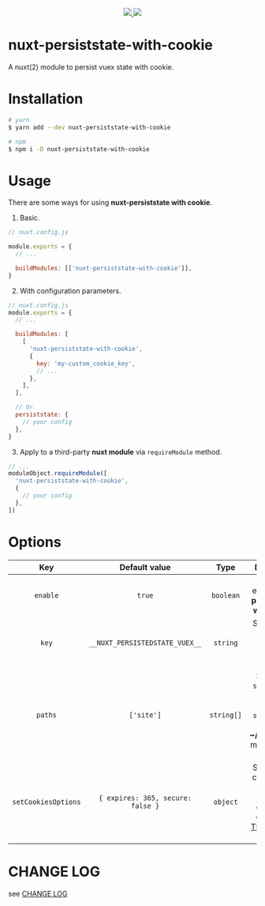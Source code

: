 
<p align="center">
  <a href="https://www.npmjs.org/package/nuxt-persiststate-with-cookie">
    <img src="https://img.shields.io/npm/v/nuxt-persiststate-with-cookie.svg">
  </a>
  <a href="https://npmcharts.com/compare/nuxt-persiststate-with-cookie?minimal=true">
    <img src="https://img.shields.io/npm/dm/nuxt-persiststate-with-cookie.svg">
  </a>
  <br>
</p>


# nuxt-persiststate-with-cookie

A nuxt(2) module to persist vuex state with cookie.

# Installation

```bash
# yarn
$ yarn add --dev nuxt-persiststate-with-cookie

# npm
$ npm i -D nuxt-persiststate-with-cookie
```

# Usage

There are some ways for using **nuxt-persiststate with cookie**.

1. Basic.

```js
// nuxt.config.js

module.exports = {
  // ...

  buildModules: [['nuxt-persiststate-with-cookie']],
}
```

2. With configuration parameters.

```js
// nuxt.config.js
module.exports = {
  // ...

  buildModules: [
    [
      'nuxt-persiststate-with-cookie',
      {
        key: 'my-custom_cookie_key',
        // ...
      },
    ],
  ],

  // Or
  persiststate: {
    // your config
  },
}
```

3. Apply to a third-party **nuxt module** via `requireModule` method.

```js
// ...
moduleObject.requireModule([
  'nuxt-persiststate-with-cookie',
  {
    // your config
  },
])
```

# Options

|   Key   |  Default value    |  Type  |      Description  |
| :------: | :----------: | :--------: |:---------: |
|      `enable`       |              `true`               | `boolean`  |    Whether to  enable **nuxt-persiststate-with-cookie** |
|        `key`        |  `__NUXT_PERSISTEDSTATE_VUEX__`   |  `string`  |     Specifies the key name used when storing the **cookie**.       |
|       `paths`       |            `['site']`             | `string[]` |    Specify the `state` path to persist. By default, all `states` under the **~/store/site.ts** module will be persisted. |
| `setCookiesOptions` | `{ expires: 365, secure: false }` |  `object`  | Specifies the configuration object for setting the **cookie**. For details, see [The API of js-cookie](https://github.com/js-cookie/js-cookie). |

# CHANGE LOG

see [CHANGE LOG](./CHANGELOG.md)
